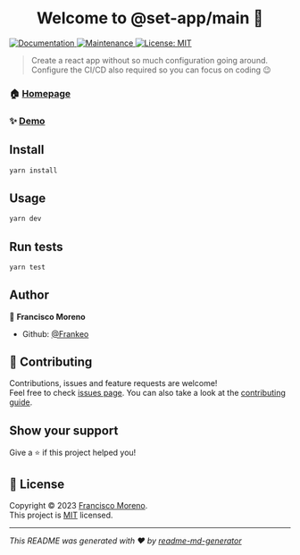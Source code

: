 <h1 align="center">Welcome to @set-app/main 👋</h1>
<p>
  <a href="https://github.com/Frankeo/set-app#readme" target="_blank">
    <img alt="Documentation" src="https://img.shields.io/badge/documentation-yes-brightgreen.svg" />
  </a>
  <a href="https://github.com/Frankeo/set-app/graphs/commit-activity" target="_blank">
    <img alt="Maintenance" src="https://img.shields.io/badge/Maintained%3F-yes-green.svg" />
  </a>
  <a href="https://github.com/Frankeo/set-app/blob/main/LICENSE" target="_blank">
    <img alt="License: MIT" src="https://img.shields.io/github/license/frankeo/set-app" />
  </a>
</p>

> Create a react app without so much configuration going around. Configure the CI/CD also required so you can focus on coding 😉

### 🏠 [Homepage](https://www.npmjs.com/package/@set-app/cli)

### ✨ [Demo](https://www.npmjs.com/package/@set-app/cli)

## Install

```sh
yarn install
```

## Usage

```sh
yarn dev
```

## Run tests

```sh
yarn test
```

## Author

👤 **Francisco Moreno**

* Github: [@Frankeo](https://github.com/Frankeo)

## 🤝 Contributing

Contributions, issues and feature requests are welcome!<br />Feel free to check [issues page](https://github.com/Frankeo/set-app/issues). You can also take a look at the [contributing guide](https://github.com/Frankeo/set-app/blob/master/CONTRIBUTING.md).

## Show your support

Give a ⭐️ if this project helped you!

## 📝 License

Copyright © 2023 [Francisco Moreno](https://github.com/Frankeo).<br />
This project is [MIT](https://github.com/Frankeo/set-app/blob/master/LICENSE) licensed.

***
_This README was generated with ❤️ by [readme-md-generator](https://github.com/kefranabg/readme-md-generator)_